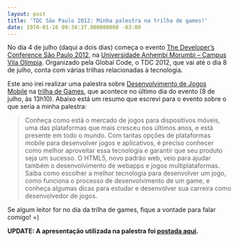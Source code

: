 ```yaml
---
layout: post
title: 'TDC São Paulo 2012: Minha palestra na trilha de games!'
date: 1970-01-16 09:34:37.000000000 -03:00
---
```


No dia 4 de julho (daqui a dois dias) começa o evento [The Developer’s Conference São Paulo 2012](http://www.thedevelopersconference.com.br/tdc/2012/index.html#saopaulo "TDC 2012"), na [Universidade Anhembi Morumbi – Campus Vila Olímpia](http://www.thedevelopersconference.com.br/tdc/2012/data-e-local#saopaulo "Local"). Organizado pela Global Code, o TDC 2012, que vai até o dia 8 de julho, conta com várias trilhas relacionadas à tecnologia.

Este ano irei realizar uma palestra sobre [Desenvolvimento de Jogos Mobile](http://www.thedevelopersconference.com.br/tdc/2012/saopaulo/trilha-games#programacao "Trilha de Games") na [trilha de Games](http://www.thedevelopersconference.com.br/tdc/2012/saopaulo/trilha-games#programacao "Trilha Games"), que acontece no último dia do evento (8 de julho, às 13h10). Abaixo está um resumo que escrevi para o evento sobre o que seria a minha palestra:

> Conheça como está o mercado de jogos para dispositivos móveis, uma das plataformas que mais cresceu nos últimos anos, e está presente em todo o mundo. Com tantas opções de plataformas mobile para desenvolver jogos e aplicativos, é preciso conhecer como melhor aproveitar essa tecnologia e garantir que seu produto seja um sucesso. O HTML5, novo padrão web, veio para ajudar também o desenvolvimento de webapps e jogos multiplataformas. Saiba como escolher a melhor tecnologia para desenvolver um jogo, como funciona o processo de desenvolvimento de um game, e conheça algumas dicas para estudar e desenvolver sua carreira como desenvolvedor de jogos.

Se algum leitor for no dia da trilha de games, fique a vontade para falar comigo! =)

**UPDATE: A apresentação utilizada na palestra foi [postada aqui](http://gamedeveloper.com.br/blog/2012/07/08/palestra-jogos-mobile-tdc-2012/ "TDC 2012").**


